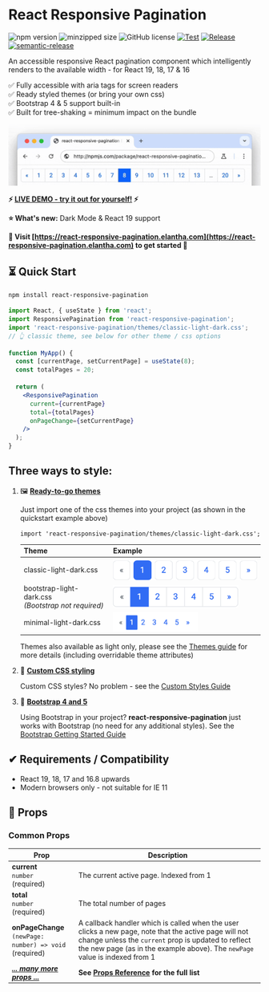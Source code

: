 # React Responsive Pagination

![npm version](https://img.shields.io/npm/v/react-responsive-pagination.svg?style=flat)
![minzipped size](https://img.shields.io/bundlephobia/minzip/react-responsive-pagination)
![GitHub license](https://img.shields.io/badge/license-MIT-blue.svg)
[![Test](https://github.com/jonelantha/react-responsive-pagination/actions/workflows/test.yml/badge.svg)](https://github.com/jonelantha/react-responsive-pagination/actions/workflows/test.yml)
[![Release](https://github.com/jonelantha/react-responsive-pagination/actions/workflows/release.yml/badge.svg)](https://github.com/jonelantha/react-responsive-pagination/actions/workflows/release.yml)
[![semantic-release](https://img.shields.io/badge/%20%20%F0%9F%93%A6%F0%9F%9A%80-semantic--release-e10079.svg)](https://github.com/semantic-release/semantic-release)

An accessible responsive React pagination component which intelligently renders to the available width - for React 19, 18, 17 & 16

✅ Fully accessible with aria tags for screen readers  
✅ Ready styled themes (or bring your own css)  
✅ Bootstrap 4 & 5 support built-in  
✅ Built for tree-shaking = minimum impact on the bundle

<a href="https://react-responsive-pagination.elantha.com"><picture><source media="(prefers-color-scheme: dark)" srcset="https://raw.githubusercontent.com/jonelantha/react-responsive-pagination/refs/heads/main/react-responsive-pagination-dark.gif" width="978"><img alt="react-responsive-pagination example" src="https://raw.githubusercontent.com/jonelantha/react-responsive-pagination/refs/heads/main/react-responsive-pagination.gif" width="978"></picture></a>

**⚡️ [LIVE DEMO - try it out for yourself!](https://react-responsive-pagination.elantha.com/live-demo) ⚡️**

**⭐️ What's new:** Dark Mode & React 19 support

**📕 Visit [https://react-responsive-pagination.elantha.com](https://react-responsive-pagination.elantha.com) to get started 🚀**

## ⏳ Quick Start

```bash
npm install react-responsive-pagination
```

```jsx
import React, { useState } from 'react';
import ResponsivePagination from 'react-responsive-pagination';
import 'react-responsive-pagination/themes/classic-light-dark.css';
// 👆 classic theme, see below for other theme / css options

function MyApp() {
  const [currentPage, setCurrentPage] = useState(8);
  const totalPages = 20;

  return (
    <ResponsivePagination
      current={currentPage}
      total={totalPages}
      onPageChange={setCurrentPage}
    />
  );
}
```

## Three ways to style:

1. 🖼️ **[Ready-to-go themes](https://react-responsive-pagination.elantha.com/themes)**

   Just import one of the css themes into your project (as shown in the quickstart example above)

   ```
   import 'react-responsive-pagination/themes/classic-light-dark.css';
   ```

   | Theme                                                    | Example                                                                                                                                                                                                                                                                                                                                                                                                                                                                                             |
   | -------------------------------------------------------- | --------------------------------------------------------------------------------------------------------------------------------------------------------------------------------------------------------------------------------------------------------------------------------------------------------------------------------------------------------------------------------------------------------------------------------------------------------------------------------------------------- |
   | classic-light-dark.css                                   | <a href="https://react-responsive-pagination.elantha.com/themes#1-classic-theme"><picture><source media="(prefers-color-scheme: dark)" srcset="https://raw.githubusercontent.com/jonelantha/react-responsive-pagination/refs/heads/main/theme-previews/classic-dark.png" width="292"><img src="https://raw.githubusercontent.com/jonelantha/react-responsive-pagination/refs/heads/main/theme-previews/classic.png" width="292" alt="classic pagination" /></picture></a>                           |
   | bootstrap-light-dark.css<br />_(Bootstrap not required)_ | <a href="https://react-responsive-pagination.elantha.com/themes#2-bootstrap-theme-without-bootstrap"><picture><source media="(prefers-color-scheme: dark)" srcset="https://raw.githubusercontent.com/jonelantha/react-responsive-pagination/refs/heads/main/theme-previews/bootstrap-dark.png" width="250"><img src="https://raw.githubusercontent.com/jonelantha/react-responsive-pagination/refs/heads/main/theme-previews/bootstrap.png" width="250" alt="bootstrap pagination" /></picture></a> |
   | minimal-light-dark.css                                   | <a href="https://react-responsive-pagination.elantha.com/themes#3-minimal-theme"><picture><source media="(prefers-color-scheme: dark)" srcset="https://raw.githubusercontent.com/jonelantha/react-responsive-pagination/refs/heads/main/theme-previews/minimal-dark.png" width="169"><img src="https://raw.githubusercontent.com/jonelantha/react-responsive-pagination/refs/heads/main/theme-previews/minimal.png" width="169" alt="minimal pagination" /></picture></a>                           |

   Themes also available as light only, please see the [Themes guide](https://react-responsive-pagination.elantha.com/themes) for more details (including overridable theme attributes)

2. 🎨 **[Custom CSS styling](https://react-responsive-pagination.elantha.com/custom-styled-pagination)**

   Custom CSS styles? No problem - see the [Custom Styles Guide](https://react-responsive-pagination.elantha.com/custom-styled-pagination)

3. 🥾 **[Bootstrap 4 and 5](https://react-responsive-pagination.elantha.com/bootstrap-pagination)**

   Using Bootstrap in your project? **react-responsive-pagination** just works with Bootstrap (no need for any additional styles). See the [Bootstrap Getting Started Guide](https://react-responsive-pagination.elantha.com/bootstrap-pagination)

## ✔︎ Requirements / Compatibility

- React 19, 18, 17 and 16.8 upwards
- Modern browsers only - not suitable for IE 11

## 🔧 Props

### Common Props

| Prop                                                                                   | Description                                                                                                                                                                                                                                 |
| -------------------------------------------------------------------------------------- | ------------------------------------------------------------------------------------------------------------------------------------------------------------------------------------------------------------------------------------------- |
| **current**<br />`number`<br />(required)                                              | The current active page. Indexed from 1                                                                                                                                                                                                     |
| **total**<br />`number`<br />(required)                                                | The total number of pages                                                                                                                                                                                                                   |
| **onPageChange**<br />`(newPage: number) => void`<br />(required)                      | A callback handler which is called when the user clicks a new page, note that the active page will not change unless the `current` prop is updated to reflect the new page (as in the example above). The `newPage` value is indexed from 1 |
| _**[... many more props ...](https://react-responsive-pagination.elantha.com/props)**_ | **See [Props Reference](https://react-responsive-pagination.elantha.com/props) for the full list**                                                                                                                                          |
